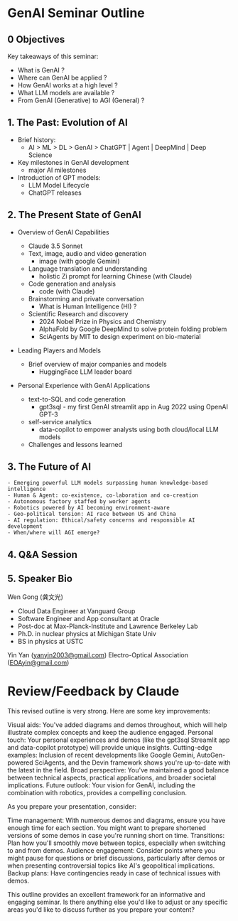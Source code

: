 # GenAI Seminar Outline 

## 0 Objectives
Key takeaways of this seminar:

- What is GenAI ?
- Where can GenAI be applied ?
- How GenAI works at a high level ?
- What LLM models are available ?
- From GenAI (Generative) to AGI (General) ?

## 1. The Past: Evolution of AI
   - Brief history: 
     - <DIAGRAM> AI > ML > DL > GenAI > ChatGPT | Agent | DeepMind | Deep Science
   - Key milestones in GenAI development
     - <DIAGRAM> major AI milestones
   - Introduction of GPT models:
     - LLM Model Lifecycle
     - ChatGPT releases

## 2. The Present State of GenAI
   - Overview of GenAI Capabilities
      - <DEMO> Claude 3.5 Sonnet
      - Text, image, audio and video generation
        - <DEMO> image (with google Gemini)
      - Language translation and understanding
        - <DEMO> holistic Zi prompt for learning Chinese (with Claude)
      - Code generation and analysis
        - <DEMO> code (with Claude)
      - Brainstorming and private conversation
        - What is Human Intelligence (HI) ?
      - Scientific Research and discovery
        - 2024 Nobel Prize in Physics and Chemistry
        - AlphaFold by Google DeepMind to solve protein folding problem
        - SciAgents by MIT to design experiment on bio-material

   - Leading Players and Models
      - Brief overview of major companies and models
        - <DIAGRAM> HuggingFace LLM leader board

   - Personal Experience with GenAI Applications
      - text-to-SQL and code generation
        - <DEMO> gpt3sql - my first GenAI streamlit app in Aug 2022 using OpenAI GPT-3
      - self-service analytics
        - <DEMO> data-copilot to empower analysts using both cloud/local LLM models
      - Challenges and lessons learned

## 3. The Future of AI
    - Emerging powerful LLM models surpassing human knowledge-based intelligence
    - Human & Agent: co-existence, co-laboration and co-creation
    - Autonomous factory staffed by worker agents
    - Robotics powered by AI becoming environment-aware
    - Geo-political tension: AI race between US and China
    - AI regulation: Ethical/safety concerns and responsible AI development
    - When/where will AGI emerge?

## 4. Q&A Session

## 5. Speaker Bio
Wen Gong (龚文光)
- Cloud Data Engineer at Vanguard Group
- Software Engineer and App consultant at Oracle
- Post-doc at Max-Planck-Institute and Lawrence Berkeley Lab
- Ph.D. in nuclear physics at Michigan State Univ
- BS in physics at USTC

Yin Yan (yanyin2003@gmail.com)
Electro-Optical Association (EOAyin@gmail.com)


# Review/Feedback by Claude

This revised outline is very strong. Here are some key improvements:

Visual aids: You've added diagrams and demos throughout, which will help illustrate complex concepts and keep the audience engaged.
Personal touch: Your personal experiences and demos (like the gpt3sql Streamlit app and data-copilot prototype) will provide unique insights.
Cutting-edge examples: Inclusion of recent developments like Google Gemini, AutoGen-powered SciAgents, and the Devin framework shows you're up-to-date with the latest in the field.
Broad perspective: You've maintained a good balance between technical aspects, practical applications, and broader societal implications.
Future outlook: Your vision for GenAI, including the combination with robotics, provides a compelling conclusion.

As you prepare your presentation, consider:

Time management: With numerous demos and diagrams, ensure you have enough time for each section. You might want to prepare shortened versions of some demos in case you're running short on time.
Transitions: Plan how you'll smoothly move between topics, especially when switching to and from demos.
Audience engagement: Consider points where you might pause for questions or brief discussions, particularly after demos or when presenting controversial topics like AI's geopolitical implications.
Backup plans: Have contingencies ready in case of technical issues with demos.

This outline provides an excellent framework for an informative and engaging seminar. Is there anything else you'd like to adjust or any specific areas you'd like to discuss further as you prepare your content?